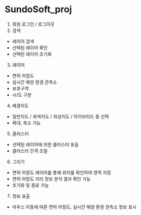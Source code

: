 # SundoSoft_proj

1. 회원 로그인 / 로그아웃
2. 검색
  - 레이어 검색
  - 선택된 레이어 확인
  - 선택된 레이어 초기화 
3. 레이어
  - 면허 어장도
  - 실시간 해양 환경 관측소
  - 보호구역
  - 시/도 구분
4. 배경지도
  - 일반지도 / 회색지도 / 위성지도 / 하이브리드 중 선택
  - 확대, 축소 가능
5. 클러스터
  - 선택된 레이어에 의한 클러스터 표출
  - 클러스터 간격 조절
6. 그리기
  - 면허 어장도 레이어를 통해 위치를 확인하여 영역 지정
  - 면허 어장도 지리 정보 분석 결과 확인 가능
  - 초기화 및 종료 가능
7. 정보 표출
  - 마우스 이동에 따른 면허 어장도, 실시간 해양 환경 관측소 정보 표시
